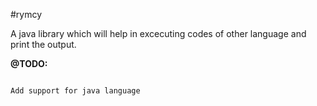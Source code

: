#rymcy

A java library which will help in excecuting codes of other language and print the output.

**@TODO:**

```

Add support for java language

```
